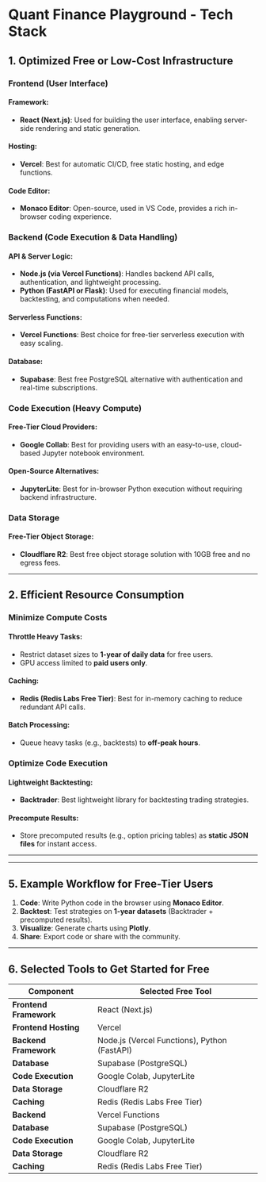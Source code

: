 # Quant Finance Playground - Tech Stack

## 1. Optimized Free or Low-Cost Infrastructure

### **Frontend (User Interface)**
#### Framework:
- **React (Next.js)**: Used for building the user interface, enabling server-side rendering and static generation.

#### Hosting:
- **Vercel**: Best for automatic CI/CD, free static hosting, and edge functions.

#### Code Editor:
- **Monaco Editor**: Open-source, used in VS Code, provides a rich in-browser coding experience.

### **Backend (Code Execution & Data Handling)**
#### API & Server Logic:
- **Node.js (via Vercel Functions)**: Handles backend API calls, authentication, and lightweight processing.
- **Python (FastAPI or Flask)**: Used for executing financial models, backtesting, and computations when needed.

#### Serverless Functions:
- **Vercel Functions**: Best choice for free-tier serverless execution with easy scaling.

#### Database:
- **Supabase**: Best free PostgreSQL alternative with authentication and real-time subscriptions.

### **Code Execution (Heavy Compute)**
#### Free-Tier Cloud Providers:
- **Google Collab**: Best for providing users with an easy-to-use, cloud-based Jupyter notebook environment.

#### Open-Source Alternatives:
- **JupyterLite**: Best for in-browser Python execution without requiring backend infrastructure.

### **Data Storage**
#### Free-Tier Object Storage:
- **Cloudflare R2**: Best free object storage solution with 10GB free and no egress fees.

---

## 2. Efficient Resource Consumption

### **Minimize Compute Costs**
#### Throttle Heavy Tasks:
- Restrict dataset sizes to **1-year of daily data** for free users.
- GPU access limited to **paid users only**.

#### Caching:
- **Redis (Redis Labs Free Tier)**: Best for in-memory caching to reduce redundant API calls.

#### Batch Processing:
- Queue heavy tasks (e.g., backtests) to **off-peak hours**.

### **Optimize Code Execution**
#### Lightweight Backtesting:
- **Backtrader**: Best lightweight library for backtesting trading strategies.

#### Precompute Results:
- Store precomputed results (e.g., option pricing tables) as **static JSON files** for instant access.

---
<!-- 
## 3. Scalable Architecture on a Budget

### **Start Small, Scale Later**
#### Free-Tier Limits:
- Begin with **Vercel free tier** for backend API.
- Use **Google Colab** for free-tier compute needs.

#### Dynamic Scaling:
- Use **Vercel's auto-scaling functions** to handle increasing requests.

### **Community-Driven Growth**
#### Open Source:
- Open-source the frontend code to **attract contributors and reduce development costs**.

#### Freemium Model:
- **Free tier**: Limited datasets, no GPU.
- **Paid tier**: Access to premium data, GPU compute, and live trading.

---

## 4. Monetization Plan

### **Once Users Are Acquired, Monetization Strategies Include:**

#### **Freemium Model:**
- **Free tier**: Small datasets, basic features.
- **Paid tier**: Premium data, GPU compute, and live trading.

#### **Sponsorships:**
- Partner with **data providers** (Alpha Vantage, Quandl) for revenue sharing.

#### **Enterprise Plans:**
- White-labeled solutions for **universities, hedge funds, or trading firms**. 
-->

---

## 5. Example Workflow for Free-Tier Users

1. **Code**: Write Python code in the browser using **Monaco Editor**.
2. **Backtest**: Test strategies on **1-year datasets** (Backtrader + precomputed results).
3. **Visualize**: Generate charts using **Plotly**.
4. **Share**: Export code or share with the community.

---

## 6. Selected Tools to Get Started for Free

| Component          | Selected Free Tool                        |
|--------------------|------------------------------------------|
| **Frontend Framework** | React (Next.js) |
| **Frontend Hosting** | Vercel |
| **Backend Framework** | Node.js (Vercel Functions), Python (FastAPI) |
| **Database** | Supabase (PostgreSQL) |
| **Code Execution** | Google Colab, JupyterLite |
| **Data Storage** | Cloudflare R2 |
| **Caching** | Redis (Redis Labs Free Tier) |                                  |
| **Backend**       | Vercel Functions                         |
| **Database**      | Supabase (PostgreSQL)                    |
| **Code Execution** | Google Colab, JupyterLite               |
| **Data Storage**  | Cloudflare R2                            |
| **Caching**       | Redis (Redis Labs Free Tier)             |